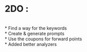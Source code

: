 # 2DO : 
<br />
* Find a way for the keywords <br />
* Create & generate prompts <br />
* Use the coupons for forward points <br />
* Added better analyzers 
